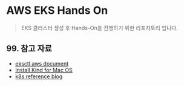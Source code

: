 # AWS EKS Hands On

> EKS 클러스터 생성 후 Hands-On을 진행하기 위한 리포지토리 입니다.

## 99. 참고 자료

- [eksctl aws document](https://docs.aws.amazon.com/ko_kr/eks/latest/eksctl/what-is-eksctl.html)
- [Install Kind for Mac OS](https://blog.advenoh.pe.kr/%EB%A7%A5%EC%97%90%EC%84%9C%20kubernetes%20kind%EB%A1%9C%20%EC%89%BD%EA%B3%A0%20%EB%B9%A0%EB%A5%B4%EA%B2%8C%20%ED%81%B4%EB%9F%AC%EC%8A%A4%ED%84%B0%20%EA%B5%AC%EC%84%B1%ED%95%98%EA%B8%B0)
- [k8s reference blog](https://bongjasee.tistory.com/category/%EA%B0%9C%EB%B0%9C/Kubernetes)